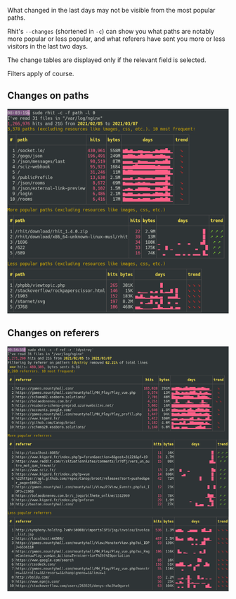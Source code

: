 

What changed in the last days may not be visible from the most popular paths.

Rhit's `--changes` (shortened in `-c`) can show you what paths are notably more popular or less popular, and what referers have sent you more or less visitors  in the last two days.

The change tables are displayed only if the relevant field is selected.

Filters apply of course.

## Changes on paths

![changes on paths](img/changes-path.png)

## Changes on referers

![changes on referers](img/changes-ref.png)

